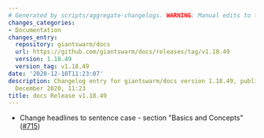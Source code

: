 ```yaml
---
# Generated by scripts/aggregate-changelogs. WARNING: Manual edits to this files will be overwritten.
changes_categories:
- Documentation
changes_entry:
  repository: giantswarm/docs
  url: https://github.com/giantswarm/docs/releases/tag/v1.18.49
  version: 1.18.49
  version_tag: v1.18.49
date: '2020-12-10T11:23:07'
description: Changelog entry for giantswarm/docs version 1.18.49, published on 10
  December 2020, 11:23
title: docs Release v1.18.49
---
```


- Change headlines to sentence case - section "Basics and Concepts" ([#715](https://github.com/giantswarm/docs/pull/715))
